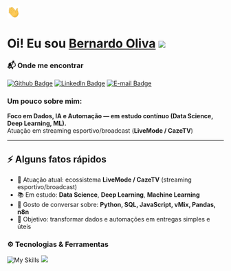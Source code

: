 <img width="30px" margin="0px" src="https://raw.githubusercontent.com/ABSphreak/ABSphreak/master/gifs/Hi.gif">
<h1>Oi! Eu sou <a href="https://github.com/bernaoliva">Bernardo Oliva</a> <img height="30px" src="https://emojis.slackmojis.com/emojis/images/1531849430/4246/blob-sunglasses.gif?1531849430"></h1>

### 📬 Onde me encontrar
[![Github Badge](https://img.shields.io/badge/-GitHub-181717?style=flat-square&logo=github&logoColor=white&link=https://github.com/bernaoliva)](https://github.com/bernaoliva)
[![LinkedIn Badge](https://img.shields.io/badge/-LinkedIn-0A66C2?style=flat-square&logo=LinkedIn&logoColor=white&link=https://www.linkedin.com/in/SEU-LINK)](https://www.linkedin.com/in/bernardo-oliva)
[![E-mail Badge](https://img.shields.io/badge/-Email-d14836?style=flat-square&logo=gmail&logoColor=white&link=mailto:SEU-EMAIL)](mailto:boliva@hotmail.com)
### Um pouco sobre mim:  
**Foco em Dados, IA e Automação — em estudo contínuo (Data Science, Deep Learning, ML).**  
Atuação em streaming esportivo/broadcast (**LiveMode / CazeTV**) 

---

## ⚡️ Alguns fatos rápidos

- 🔭 Atuação atual: ecossistema **LiveMode / CazeTV** (streaming esportivo/broadcast)
- 📚 Em estudo: **Data Science**, **Deep Learning**, **Machine Learning**
- 💬 Gosto de conversar sobre: **Python, SQL, JavaScript, vMix, Pandas, n8n**
- 🎯 Objetivo: transformar dados e automações em entregas simples e úteis

### ⚙️ Tecnologias & Ferramentas 

![My Skills](https://go-skill-icons.vercel.app/api/icons?i=python,js,html,n8n,mysql,aws,matplotlib,pandas) <img src="https://www.vmix.com/images/2017/logos/web/vmix-logo/vMix-Logo-White.png" width="100">

